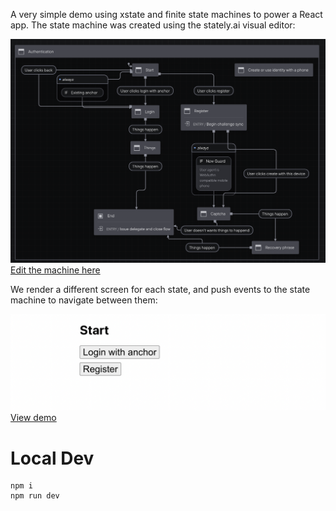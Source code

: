 A very simple demo using xstate and finite state machines to power a React app. The state machine was created using the stately.ai visual editor:

![chart](chart.png)
[Edit the machine here](https://stately.ai/registry/editor/share/1134cd70-2b35-40f4-8590-dba9896f1f6e)

We render a different screen for each state, and push events to the state machine to navigate between them:

![demo](demo.png)
[View demo](https://xstate-demo-ee7hxrk6n-sagacards.vercel.app/)

# Local Dev

```
npm i
npm run dev
```